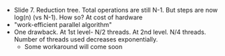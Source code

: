 * Slide 7. Reduction tree. Total operations are still N-1. But steps are now log(n) (vs N-1). How so? At cost of hardware
* "work-efficient parallel algorithm"
* One drawback. At 1st level- N/2 threads. At 2nd level. N/4 threads. Number of threads used decreases exponentially.
  * Some workaround will come soon
